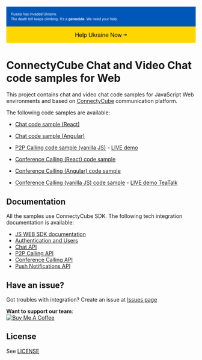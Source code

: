 [![Stand With Ukraine](https://raw.githubusercontent.com/vshymanskyy/StandWithUkraine/main/banner2-direct.svg)](https://stand-with-ukraine.pp.ua)

# ConnectyCube Chat and Video Chat code samples for Web

This project contains chat and video chat code samples for JavaScript Web environments and based on [ConnectyCube](https://connectycube.com/) communication platform.

The following code samples are available:

- [Chat code sample (React)](https://github.com/ConnectyCube/connectycube-web-samples/tree/master/chat-react)

- [Chat code sample (Angular)](https://github.com/ConnectyCube/connectycube-web-samples/tree/master/chat-angular)

- [P2P Calling code sample (vanilla JS)](https://github.com/ConnectyCube/connectycube-web-samples/tree/master/videochat) - [LIVE demo](https://connectycube.github.io/connectycube-web-samples/videochat/dist)

- [Conference Calling (React) code sample](https://github.com/ConnectyCube/connectycube-web-samples/tree/master/videochat-conf-react)

- [Conference Calling (Angular) code sample](https://github.com/ConnectyCube/connectycube-web-samples/tree/master/videochat-conf-angular)

- [Conference Calling (vanilla JS) code sample](https://github.com/ConnectyCube/connectycube-web-samples/tree/master/videochat-conf) - [LIVE demo TeaTalk](https://teatalk.connectycube.com)



## Documentation

All the samples use ConnectyCube SDK. The following tech integration documentation is available:

- [JS WEB SDK documentation](https://developers.connectycube.com/js)
- [Authentication and Users](https://developers.connectycube.com/js/authentication-and-users)
- [Chat API](https://developers.connectycube.com/js/messaging)
- [P2P Calling API](https://developers.connectycube.com/js/videocalling)
- [Conference Calling API](https://developers.connectycube.com/js/videocalling-conference)
- [Push Notifications API](https://developers.connectycube.com/js/push-notifications)

## Have an issue?

Got troubles with integration? Create an issue at [Issues page](https://github.com/ConnectyCube/connectycube-web-samples/issues)

**Want to support our team**:<br>
<a href="https://www.buymeacoffee.com/connectycube" target="_blank"><img src="https://cdn.buymeacoffee.com/buttons/v2/default-blue.png" alt="Buy Me A Coffee" style="height: 60px !important;width: 217px !important;" ></a>

## License

See [LICENSE](LICENSE)

